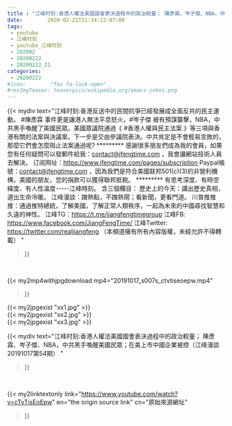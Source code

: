 ```yaml
---
title : "江峰时刻:香港人權法美國國會表決過程中的政治較量； 陳彥霖、岑子傑、NBA，中共黑手喚醒美國民眾；在美上市中國企業被控（江峰漫談 20191017第54期） "
date:        2020-02-22T21:34:22-07:00
tags:
 - youtube
 - 江峰时刻
 - youtube_江峰时刻
 - 202002
 - 20200222
 - 20200222_21
categories:
 - 20200222
#icon:        "fas fa-lock-open"
#resImgTeaser: teaserpics/wikipedia.org/emacs-jokes.png
---
```


{{< mydiv text="江峰时刻:香港反送中的民間抗爭已經發展成全面反共的民主運動。 #陳彥霖 事件更是讓港人無法平息怒火，#岑子傑 被有預謀襲擊，NBA，中共黑手喚醒了美國民眾。美國眾議院通過《 #香港人權與民主法案 》等三項與香港有關的法案與決議案。下一步是交由參議院表決。中共肯定是不會輕易言敗的，那麼它們會怎麼阻止法案通過呢?     ********* 感謝很多朋友們成為我的會員，如果您有任何疑問可以發郵件給我：contact@jfengtime.com ，我會讓網站技術人員去解決。 订阅网址：https://www.jfengtime.com/pages/subscription Paypal帳號：contact@jfengtime.com ，因為我們是符合美國联邦501(c)(3)的非營利機構，美國的朋友，您的捐款可以獲得聯邦抵稅。     ********* 有思考深度、有時空緯度、有人性溫度-----江峰時刻。 含三個欄目： 歷史上的今天：講出歷史真相，道出生命冷暖。 江峰漫談：蹭熱點，不蹭熱鬧；看新聞，更看門道。 川普推推推：通過推特總統，了解美國，了解正常人類秩序，一起為未來的中國尋找智慧和久違的神性。  江峰TG：https://t.me/jiangfengtimegroup 江峰FB: https://www.facebook.com/JiangFengTime/ 江峰Twitter: https://twitter.com/realjiangfeng （本頻道擁有所有內容版權，未經允許不得轉載） "
>}}
<br>


{{< my2mp4withjpgdownload mp4="20191017_s007s_ctvtiseoepw.mp4"
>}}

{{< my2jpgexist "xx1.jpg" >}}<br>
{{< my2jpgexist "xx2.jpg" >}}<br>
{{< my2jpgexist "xx3.jpg" >}}<br>



{{< mydiv text="江峰时刻:香港人權法美國國會表決過程中的政治較量； 陳彥霖、岑子傑、NBA，中共黑手喚醒美國民眾；在美上市中國企業被控（江峰漫談 20191017第54期） "
>}}
<br>

{{< my2linktextonly link="https://www.youtube.com/watch?v=cTvTisEoEpw"
en="the origin source link" cn="原始來源網址"
>}}


<br>

